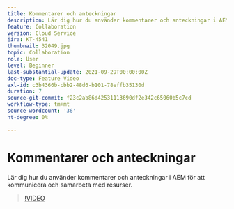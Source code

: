 ```yaml
---
title: Kommentarer och anteckningar
description: Lär dig hur du använder kommentarer och anteckningar i AEM för att kommunicera och samarbeta med resurser.
feature: Collaboration
version: Cloud Service
jira: KT-4541
thumbnail: 32049.jpg
topic: Collaboration
role: User
level: Beginner
last-substantial-update: 2021-09-29T00:00:00Z
doc-type: Feature Video
exl-id: c3b4366b-cbb2-48d6-b101-78effb35130d
duration: 7
source-git-commit: f23c2ab86d42531113690df2e342c65060b5c7cd
workflow-type: tm+mt
source-wordcount: '36'
ht-degree: 0%

---
```


# Kommentarer och anteckningar

Lär dig hur du använder kommentarer och anteckningar i AEM för att kommunicera och samarbeta med resurser.

>[!VIDEO](https://video.tv.adobe.com/v/32049?quality=12&learn=on)
